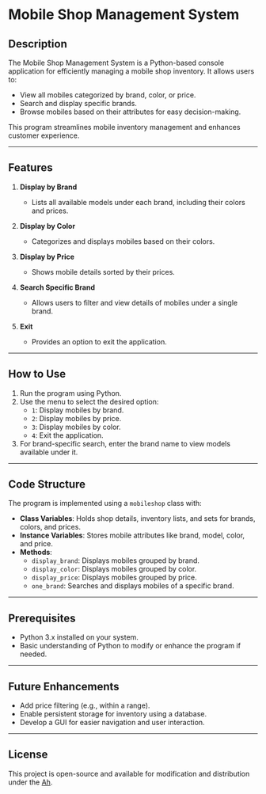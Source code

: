 # Mobile Shop Management System

## Description
The Mobile Shop Management System is a Python-based console application for efficiently managing a mobile shop inventory. It allows users to:

- View all mobiles categorized by brand, color, or price.
- Search and display specific brands.
- Browse mobiles based on their attributes for easy decision-making.

This program streamlines mobile inventory management and enhances customer experience.

---

## Features

1. **Display by Brand**
   - Lists all available models under each brand, including their colors and prices.

2. **Display by Color**
   - Categorizes and displays mobiles based on their colors.

3. **Display by Price**
   - Shows mobile details sorted by their prices.

4. **Search Specific Brand**
   - Allows users to filter and view details of mobiles under a single brand.

5. **Exit**
   - Provides an option to exit the application.

---

## How to Use

1. Run the program using Python.
2. Use the menu to select the desired option:
   - `1`: Display mobiles by brand.
   - `2`: Display mobiles by price.
   - `3`: Display mobiles by color.
   - `4`: Exit the application.
3. For brand-specific search, enter the brand name to view models available under it.

---

## Code Structure

The program is implemented using a `mobileshop` class with:

- **Class Variables**: Holds shop details, inventory lists, and sets for brands, colors, and prices.
- **Instance Variables**: Stores mobile attributes like brand, model, color, and price.
- **Methods**:
  - `display_brand`: Displays mobiles grouped by brand.
  - `display_color`: Displays mobiles grouped by color.
  - `display_price`: Displays mobiles grouped by price.
  - `one_brand`: Searches and displays mobiles of a specific brand.

---

## Prerequisites

- Python 3.x installed on your system.
- Basic understanding of Python to modify or enhance the program if needed.

---

## Future Enhancements

- Add price filtering (e.g., within a range).
- Enable persistent storage for inventory using a database.
- Develop a GUI for easier navigation and user interaction.

---

## License
This project is open-source and available for modification and distribution under the [Ah](https://ahinfotechs.netlify.app).
